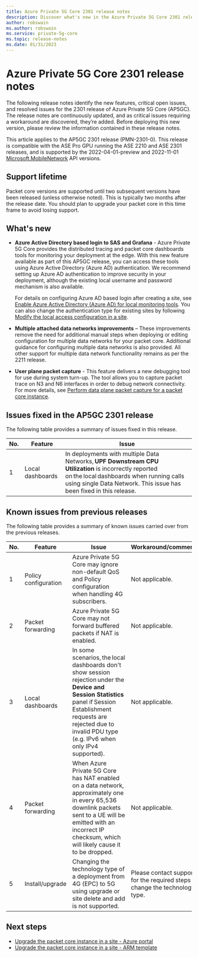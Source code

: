 ```yaml
---
title: Azure Private 5G Core 2301 release notes 
description: Discover what's new in the Azure Private 5G Core 2301 release
author: robswain
ms.author: robswain
ms.service: private-5g-core
ms.topic: release-notes
ms.date: 01/31/2023
---
```


# Azure Private 5G Core 2301 release notes

The following release notes identify the new features, critical open issues, and resolved issues for the 2301 release of Azure Private 5G Core (AP5GC). The release notes are continuously updated, and as critical issues requiring a workaround are discovered, they’re added. Before deploying this new version, please review the information contained in these release notes.

This article applies to the AP5GC 2301 release (PMN-2301-0). This release is compatible with the ASE Pro GPU running the ASE 2210 and ASE 2301 releases, and is supported by the 2022-04-01-preview and 2022-11-01 [Microsoft.MobileNetwork](/rest/api/mobilenetwork) API versions.

## Support lifetime

Packet core versions are supported until two subsequent versions have been released (unless otherwise noted). This is typically two months after the release date. You should plan to upgrade your packet core in this time frame to avoid losing support.

## What's new

- **Azure Active Directory based login to SAS and Grafana** - Azure Private 5G Core provides the distributed tracing and packet core dashboards tools for monitoring your deployment at the edge. With this new feature available as part of this AP5GC release, you can access these tools using Azure Active Directory (Azure AD) authentication. We recommend setting up Azure AD authentication to improve security in your deployment, although the existing local username and password mechanism is also available. 

  For details on configuring Azure AD based login after creating a site, see [Enable Azure Active Directory (Azure AD) for local monitoring tools](enable-azure-active-directory.md). You can also change the authentication type for existing sites by following [Modify the local access configuration in a site](modify-local-access-configuration.md).

- **Multiple attached data networks improvements** – These improvements remove the need for additional manual steps when deploying or editing configuration for multiple data networks for your packet core. Additional guidance for configuring multiple data networks is also provided. All other support for multiple data network functionality remains as per the 2211 release. 

- **User plane packet capture** - This feature delivers a new debugging tool for use during system turn-up. The tool allows you to capture packet trace on N3 and N6 interfaces in order to debug network connectivity. For more details, see [Perform data plane packet capture for a packet core instance](data-plane-packet-capture.md).

## Issues fixed in the AP5GC 2301 release

The following table provides a summary of issues fixed in this release.

  |No.  |Feature  | Issue |
  |-----|-----|-----|
  | 1 | Local dashboards | In deployments with multiple Data Networks, **UPF Downstream CPU Utilization** is incorrectly reported on the local dashboards when running calls using single Data Network. This issue has been fixed in this release.   |

## Known issues from previous releases

The following table provides a summary of known issues carried over from the previous releases. 

  |No.  |Feature  | Issue | Workaround/comments |
  |-----|-----|-----|-----|
  | 1 | Policy configuration  | Azure Private 5G Core may ignore non-default QoS and Policy configuration when handling 4G subscribers. | Not applicable. |
  | 2 | Packet forwarding  | Azure Private 5G Core may not forward buffered packets if NAT is enabled. | Not applicable. |
  | 3 | Local dashboards  | In some scenarios, the local dashboards don't show session rejection under the **Device and Session Statistics** panel if Session Establishment requests are rejected due to invalid PDU type (e.g. IPv6 when only IPv4 supported). | Not applicable. |
  | 4 | Packet forwarding  | When Azure Private 5G Core has NAT enabled on a data network, approximately one in every 65,536 downlink packets sent to a UE will be emitted with an incorrect IP checksum, which will likely cause it to be dropped. | Not applicable. | 
  | 5 | Install/upgrade | Changing the technology type of a deployment from 4G (EPC) to 5G using upgrade or site delete and add is not supported. | Please contact support for the required steps to change the technology type. |

## Next steps

- [Upgrade the packet core instance in a site - Azure portal](upgrade-packet-core-azure-portal.md)
- [Upgrade the packet core instance in a site - ARM template](upgrade-packet-core-arm-template.md)
